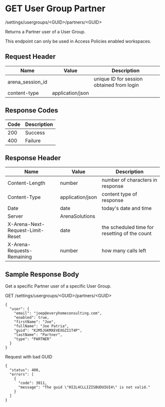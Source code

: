 # GET User Group Partner


/settings/usergroups/&lt;GUID&gt;/partners/&lt;GUID&gt;

Returns a Partner user of a User Group.

This endpoint can only be used in Access Policies enabled workspaces.

## Request Header

| Name | Value | Description |
|  --- |  --- |  --- | 
| arena_session_id |   | unique ID for session obtained from login |
| content\-type | application/json |   |

## Response Codes

| Code | Description |
|  --- |  --- | 
| 200 | Success |
| 400 | Failure |

## Response Header

| Name | Value | Description |
|  --- |  --- |  --- | 
| Content\-Length | number | number of characters in response |
| Content\-Type | application/json | content type of response |
| Date | date | today's date and time |
| Server | ArenaSolutions |   |
| X\-Arena\-Next\-Request\-Limit\-Reset  | date | the scheduled time for resetting of the count |
| X\-Arena\-Requests\-Remaining  | number | how many calls left |

## Sample Response Body
Get a specific Partner user of a specific User Group.



GET /settings/usergroups/&lt;GUID&gt;/partners/&lt;GUID&gt;

```
{
  "user": {
    "email": "joep@everyhomeconsulting.com",
    "enabled": true,
    "firstName": "Joe",
    "fullName": "Joe Patria",
    "guid": "K2M5JGKMXEVEXGZI1T4P",
    "lastName": "Partner",
    "type": "PARTNER"
  }
}
```
Request with bad GUID

```
{
  "status": 400,
  "errors": [
    {
      "code": 3011,
      "message": "The guid \"0I2L4CLLIZISBUDUIUI4\" is not valid."
    }
  ]
}
```
